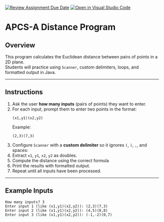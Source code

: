 [![Review Assignment Due Date](https://classroom.github.com/assets/deadline-readme-button-22041afd0340ce965d47ae6ef1cefeee28c7c493a6346c4f15d667ab976d596c.svg)](https://classroom.github.com/a/KjjILZ6Z)
[![Open in Visual Studio Code](https://classroom.github.com/assets/open-in-vscode-2e0aaae1b6195c2367325f4f02e2d04e9abb55f0b24a779b69b11b9e10269abc.svg)](https://classroom.github.com/online_ide?assignment_repo_id=20509388&assignment_repo_type=AssignmentRepo)
# APCS-A Distance Program

## Overview
This program calculates the Euclidean distance between pairs of points in a 2D plane.  
Students will practice using `Scanner`, custom delimiters, loops, and formatted output in Java.

---

## Instructions
1. Ask the user **how many inputs** (pairs of points) they want to enter.  
2. For each input, prompt them to enter two points in the format:
   ```
   (x1,y1)(x2,y2)
   ```
   Example:
   ```
   (2,3)(7,3)
   ```
3. Configure `Scanner` with a **custom delimiter** so it ignores `(`, `)`, `,`, and spaces:
4. Extract `x1`, `y1`, `x2`, `y2` as doubles.  
5. Compute the distance using the correct formula
6. Print the results with formatted output.  
7. Repeat until all inputs have been processed.  

---

## Example Inputs
```
How many inputs? 3
Enter input 1 (like (x1,y1)(x2,y2)): (2,3)(7,3)
Enter input 2 (like (x1,y1)(x2,y2)): (4,5)(8,8)
Enter input 3 (like (x1,y1)(x2,y2)): (-1,-2)(0,7)
```

